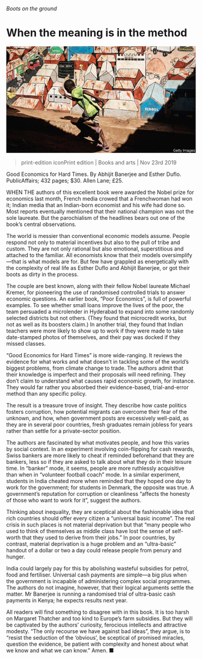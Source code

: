 ###### Boots on the ground

# When the meaning is in the method 

![image](images/20191123_BKP001_0.jpg) 

> print-edition iconPrint edition | Books and arts | Nov 23rd 2019 

Good Economics for Hard Times. By Abhijit Banerjee and Esther Duflo. PublicAffairs; 432 pages; $30. Allen Lane; £25. 

WHEN THE authors of this excellent book were awarded the Nobel prize for economics last month, French media crowed that a Frenchwoman had won it; Indian media that an Indian-born economist and his wife had done so. Most reports eventually mentioned that their national champion was not the sole laureate. But the parochialism of the headlines bears out one of the book’s central observations. 

The world is messier than conventional economic models assume. People respond not only to material incentives but also to the pull of tribe and custom. They are not only rational but also emotional, superstitious and attached to the familiar. All economists know that their models oversimplify—that is what models are for. But few have grappled as energetically with the complexity of real life as Esther Duflo and Abhijit Banerjee, or got their boots as dirty in the process. 

The couple are best known, along with their fellow Nobel laureate Michael Kremer, for pioneering the use of randomised controlled trials to answer economic questions. An earlier book, “Poor Economics”, is full of powerful examples. To see whether small loans improve the lives of the poor, the team persuaded a microlender in Hyderabad to expand into some randomly selected districts but not others. (They found that microcredit works, but not as well as its boosters claim.) In another trial, they found that Indian teachers were more likely to show up to work if they were made to take date-stamped photos of themselves, and their pay was docked if they missed classes. 

“Good Economics for Hard Times” is more wide-ranging. It reviews the evidence for what works and what doesn’t in tackling some of the world’s biggest problems, from climate change to trade. The authors admit that their knowledge is imperfect and their proposals will need refining. They don’t claim to understand what causes rapid economic growth, for instance. They would far rather you absorbed their evidence-based, trial-and-error method than any specific policy. 

The result is a treasure trove of insight. They describe how caste politics fosters corruption, how potential migrants can overcome their fear of the unknown, and how, when government posts are excessively well-paid, as they are in several poor countries, fresh graduates remain jobless for years rather than settle for a private-sector position. 

The authors are fascinated by what motivates people, and how this varies by social context. In an experiment involving coin-flipping for cash rewards, Swiss bankers are more likely to cheat if reminded beforehand that they are bankers, less so if they are asked to talk about what they do in their leisure time. In “banker” mode, it seems, people are more ruthlessly acquisitive than when in “volunteer football coach” mode. In a similar experiment, students in India cheated more when reminded that they hoped one day to work for the government; for students in Denmark, the opposite was true. A government’s reputation for corruption or cleanliness “affects the honesty of those who want to work for it”, suggest the authors. 

Thinking about inequality, they are sceptical about the fashionable idea that rich countries should offer every citizen a “universal basic income”. The real crisis in such places is not material deprivation but that “many people who used to think of themselves as middle class have lost the sense of self-worth that they used to derive from their jobs.” In poor countries, by contrast, material deprivation is a huge problem and an “ultra-basic” handout of a dollar or two a day could release people from penury and hunger. 

India could largely pay for this by abolishing wasteful subsidies for petrol, food and fertiliser. Universal cash payments are simple—a big plus when the government is incapable of administering complex social programmes. The authors do not imagine, however, that their logical arguments settle the matter. Mr Banerjee is running a randomised trial of ultra-basic cash payments in Kenya; he expects results next year. 

All readers will find something to disagree with in this book. It is too harsh on Margaret Thatcher and too kind to Europe’s farm subsidies. But they will be captivated by the authors’ curiosity, ferocious intellects and attractive modesty. “The only recourse we have against bad ideas”, they argue, is to “resist the seduction of the ‘obvious’, be sceptical of promised miracles, question the evidence, be patient with complexity and honest about what we know and what we can know.” Amen. ■ 

